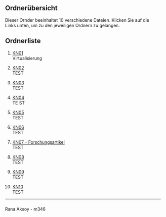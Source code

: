 ## Ordnerübersicht

Dieser Ornder beeinhaltet 10 verschiedene Dateien. Klicken Sie auf die Links unten, um zu den jeweiligen Ordnern zu gelangen.

## Ordnerliste

1. [KN01](./KN01)  
   Virtualisierung

2. [KN02](./KN02)  
   TEST

3. [KN03](./KN03)  
   TEST

4. [KN04](./KN04)  
   TE ST

5. [KN05](./KN05)  
   TEST

6. [KN06](./KN06)  
   TEST

7. [KN07 - Forschungsartikel](./KN07)  
   TEST

8. [KN08](./KN08)  
   TEST

9. [KN09](./KN09)  
   TEST

10. [KN10](./KN10)  
    TEST

---

### 

Rana Aksoy - m346